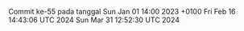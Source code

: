 Commit ke-55 pada tanggal Sun Jan 01 14:00 2023 +0100
Fri Feb 16 14:43:06 UTC 2024
Sun Mar 31 12:52:30 UTC 2024
